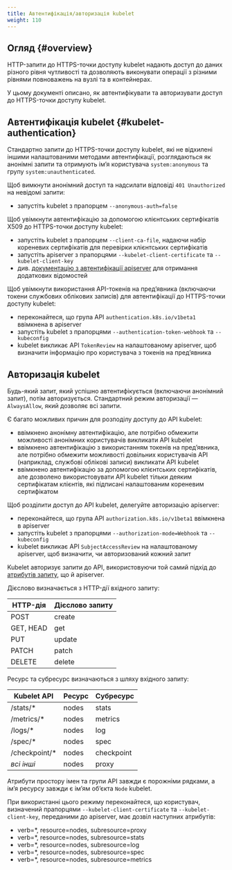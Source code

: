 ```yaml
---
title: Автентифікація/авторизація kubelet
weight: 110
---
```


## Огляд {#overview}

HTTP-запити до HTTPS-точки доступу kubelet надають доступ до даних різного рівня чутливості та дозволяють виконувати операції з різними рівнями повноважень на вузлі та в контейнерах.

У цьому документі описано, як автентифікувати та авторизувати доступ до HTTPS-точки доступу kubelet.

## Автентифікація kubelet {#kubelet-authentication}

Стандартно запити до HTTPS-точки доступу kubelet, які не відхилені іншими налаштованими методами автентифікації, розглядаються як анонімні запити та отримують імʼя користувача `system:anonymous` та групу `system:unauthenticated`.

Щоб вимкнути анонімний доступ та надсилати відповіді `401 Unauthorized` на невідомі запити:

* запустіть kubelet з прапорцем `--anonymous-auth=false`

Щоб увімкнути автентифікацію за допомогою клієнтських сертифікатів X509 до HTTPS-точки доступу kubelet:

* запустіть kubelet з прапорцем `--client-ca-file`, надаючи набір кореневих сертифікатів для перевірки клієнтських сертифікатів
* запустіть apiserver з прапорцями `--kubelet-client-certificate` та `--kubelet-client-key`
* див. [документацію з автентифікації apiserver](/docs/reference/access-authn-authz/authentication/#x509-client-certificates) для отримання додаткових відомостей

Щоб увімкнути використання API-токенів на предʼявника (включаючи токени службових облікових записів) для автентифікації до HTTPS-точки доступу kubelet:

* переконайтеся, що група API `authentication.k8s.io/v1beta1` ввімкнена в apiserver
* запустіть kubelet з прапорцями `--authentication-token-webhook` та `--kubeconfig`
* kubelet викликає API `TokenReview` на налаштованому apiserver, щоб визначити інформацію про користувача з токенів на предʼявника

## Авторизація kubelet

Будь-який запит, який успішно автентифікується (включаючи анонімний запит), потім авторизується. Стандартний режим авторизації — `AlwaysAllow`, який дозволяє всі запити.

Є багато можливих причин для розподілу доступу до API kubelet:

* ввімкнено анонімну автентифікацію, але потрібно обмежити можливості анонімних користувачів викликати API kubelet
* ввімкнено автентифікацію з використанням токенів на предʼявника, але потрібно обмежити можливості довільних користувачів API (наприклад, службові облікові записи) викликати API kubelet
* ввімкнено автентифікацію за допомогою клієнтських сертифікатів, але дозволено використовувати API kubelet тільки деяким сертифікатам клієнтів, які підписані налаштованим кореневим сертифікатом

Щоб розділити доступ до API kubelet, делегуйте авторизацію apiserver:

* переконайтеся, що група API `authorization.k8s.io/v1beta1` ввімкнена в apiserver
* запустіть kubelet з прапорцями `--authorization-mode=Webhook` та `--kubeconfig`
* kubelet викликає API `SubjectAccessReview` на налаштованому apiserver, щоб визначити, чи авторизований кожний запит

Kubelet авторизує запити до API, використовуючи той самий підхід до [атрибутів запиту](/docs/reference/access-authn-authz/authorization/#review-your-request-attributes), що й apiserver.

Дієслово визначається з HTTP-дії вхідного запиту:

HTTP-дія  | Дієслово запиту
----------|----------------
POST      | create
GET, HEAD | get
PUT       | update
PATCH     | patch
DELETE    | delete

Ресурс та субресурс визначаються з шляху вхідного запиту:

Kubelet API    | Ресурс  | Субресурс
---------------|---------|------------
/stats/\*      | nodes   | stats
/metrics/\*    | nodes   | metrics
/logs/\*       | nodes   | log
/spec/\*       | nodes   | spec
/checkpoint/\* | nodes   | checkpoint
*всі інші*     | nodes   | proxy

Атрибути простору імен та групи API завжди є порожніми рядками, а імʼя ресурсу завжди є імʼям обʼєкта `Node` kubelet.

При використанні цього режиму переконайтеся, що користувач, визначений прапорцями `--kubelet-client-certificate` та `--kubelet-client-key`, переданими до apiserver, має дозвіл наступних атрибутів:

* verb=\*, resource=nodes, subresource=proxy
* verb=\*, resource=nodes, subresource=stats
* verb=\*, resource=nodes, subresource=log
* verb=\*, resource=nodes, subresource=spec
* verb=\*, resource=nodes, subresource=metrics